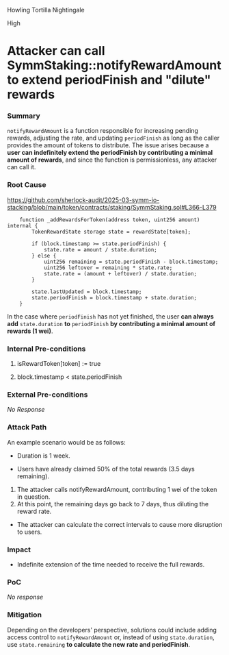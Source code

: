 Howling Tortilla Nightingale

High

# Attacker can call SymmStaking::notifyRewardAmount to extend periodFinish and "dilute" rewards

### Summary

`notifyRewardAmount` is a function responsible for increasing pending rewards, adjusting the rate, and updating `periodFinish` as long as the caller provides the amount of tokens to distribute. The issue arises because a **user can indefinitely extend the periodFinish by contributing a minimal amount of rewards**, and since the function is permissionless, any attacker can call it.

### Root Cause

https://github.com/sherlock-audit/2025-03-symm-io-stacking/blob/main/token/contracts/staking/SymmStaking.sol#L366-L379

```solidity
	function _addRewardsForToken(address token, uint256 amount) internal {
		TokenRewardState storage state = rewardState[token];

		if (block.timestamp >= state.periodFinish) {
			state.rate = amount / state.duration;
		} else {
			uint256 remaining = state.periodFinish - block.timestamp;
			uint256 leftover = remaining * state.rate;
			state.rate = (amount + leftover) / state.duration;
		}

		state.lastUpdated = block.timestamp;
		state.periodFinish = block.timestamp + state.duration;
	}
```

In the case where `periodFinish` has not yet finished, the user **can always add** `state.duration` **to** `periodFinish` **by contributing a minimal amount of rewards (1 wei)**.

### Internal Pre-conditions

1. isRewardToken[token] := true

2. block.timestamp < state.periodFinish

### External Pre-conditions

*No Response*

### Attack Path

An example scenario would be as follows:

* Duration is 1 week.

* Users have already claimed 50% of the total rewards (3.5 days remaining).

1. The attacker calls notifyRewardAmount, contributing 1 wei of the token in question.
2. At this point, the remaining days go back to 7 days, thus diluting the reward rate.

* The attacker can calculate the correct intervals to cause more disruption to users.

### Impact

* Indefinite extension of the time needed to receive the full rewards.

### PoC

_No response_

### Mitigation

Depending on the developers' perspective, solutions could include adding access control to `notifyRewardAmount` or, instead of using `state.duration`, use `state.remaining` **to calculate the new rate and periodFinish**.